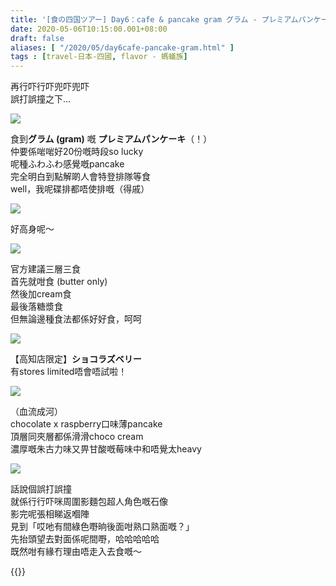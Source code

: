 ```yaml
---
title: '[食の四国ツアー] Day6：cafe & pancake gram グラム - プレミアムパンケーキ & 高知店限定 ショコラズベリー'
date: 2020-05-06T10:15:00.001+08:00
draft: false
aliases: [ "/2020/05/day6cafe-pancake-gram.html" ]
tags : [travel-日本-四國, flavor - 螞蟻族]
---
```


再行吓行吓兜吓兜吓  
誤打誤撞之下...  

![](/images/shikoku6m.jpg)

食到**グラム (gram)** 嘅 **プレミアムパンケーキ**（！）  
仲要係啱啱好20份嘅時段so lucky  
呢種ふわふわ感覺嘅pancake  
完全明白到點解啲人會特登排隊等食  
well，我呢碟排都唔使排嘅（得戚）  

![](/images/shikoku6m1.jpg)

好高身呢～  

![](/images/shikoku6m2.jpg)

官方建議三層三食  
首先就咁食 (butter only)   
然後加cream食  
最後落糖漿食  
但無論邊種食法都係好好食，呵呵  

![](/images/shikoku6m3.jpg)

【高知店限定】**ショコラズベリー**  
有stores limited唔會唔試啦！  

![](/images/shikoku6m4.jpg)

（血流成河）  
chocolate x raspberry口味薄pancake  
頂層同夾層都係滑滑choco cream  
濃厚嘅朱古力味又畀甘酸嘅莓味中和唔覺太heavy  

![](/images/shikoku6m5.jpg)

話說個誤打誤撞  
就係行行吓咪周圍影麵包超人角色嘅石像  
影完呢張相睇返嗰陣  
見到「哎吔有間綠色嘢晌後面咁熟口熟面嘅？」  
先抬頭望去對面係呢間嘢，哈哈哈哈哈  
既然咁有緣冇理由唔走入去食嘅～  
  
  
{{<shikoku>}}
